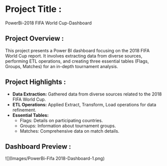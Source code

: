 # Project Title :

PowerBi-2018 FIFA World Cup-Dashboard

## Project Overview :

This project presents a Power BI dashboard focusing on the 2018 FIFA World Cup report. 
It involves extracting data from diverse sources, performing ETL operations, and creating three essential tables (Flags, Groups, Matches) for an in-depth tournament analysis.

## Project Highlights :

- **Data Extraction:** Gathered data from diverse sources related to the 2018 FIFA World Cup.
- **ETL Operations:** Applied Extract, Transform, Load operations for data refinement.
- **Essential Tables:**
  - Flags: Details on participating countries.
  - Groups: Information about tournament groups.
  - Matches: Comprehensive data on match details.

## Dashboard Preview :

![](Images/PowerBi-Fifa 2018-Dashboard-1.png)
